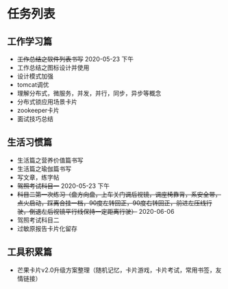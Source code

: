 # 任务列表
## 工作学习篇
* ~~工作总结之软件列表书写~~ 2020-05-23 下午
* 工作总结之图标设计并使用
* 设计模式加强
* tomcat调优
* 理解分布式，微服务，并发，并行，同步，异步等概念
* 分布式锁应用场景卡片
* zookeeper卡片
* 面试技巧总结


## 生活习惯篇
* 生活篇之营养价值篇书写
* 生活篇之瑜伽篇书写
* 写文章，练字帖
* ~~驾照考试科目一~~  2020-05-23 下午
* ~~科目二第一次练习（盘方向盘，上车关门调后视镜，调座椅靠背，系安全带，点火启动，踩离合挂一档，90度左转回正，90度右转回正，前进左压线行驶，倒退左后视镜平行线保持一定距离行驶）~~ 2020-06-06
* 驾照考试科目二
* 过敏原报告卡片化留存

## 工具积累篇

* 芒果卡片v2.0升级方案整理（随机记忆，卡片游戏，卡片考试，常用书签，友情链接）

